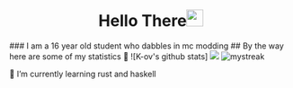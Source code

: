 <h1 align="center">Hello There<img src="https://github.com/souvikguria98/souvikguria98/blob/master/Hi.gif" width="30"> </h1>
### I am a 16 year old student who dabbles in mc modding
## By the way here are some of my statistics 🚀
![K-ov's github stats]
<img src="https://github-readme-stats.vercel.app/api?username=K-ov&show_icons=true&theme=tokyonight&count_private=true">

<img src="https://github-readme-streak-stats.herokuapp.com/?user=K-ov&theme=tokyonight" alt="mystreak"/>

🌱 I’m currently learning rust and haskell 
 
